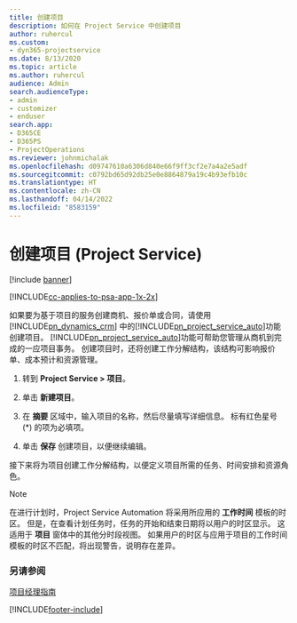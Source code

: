 ```yaml
---
title: 创建项目
description: 如何在 Project Service 中创建项目
author: ruhercul
ms.custom:
- dyn365-projectservice
ms.date: 8/13/2020
ms.topic: article
ms.author: ruhercul
audience: Admin
search.audienceType:
- admin
- customizer
- enduser
search.app:
- D365CE
- D365PS
- ProjectOperations
ms.reviewer: johnmichalak
ms.openlocfilehash: d09747610a6306d840e66f9ff3cf2e7a4a2e5adf
ms.sourcegitcommit: c0792bd65d92db25e0e8864879a19c4b93efb10c
ms.translationtype: HT
ms.contentlocale: zh-CN
ms.lasthandoff: 04/14/2022
ms.locfileid: "8583159"
---
```

# <a name="create-a-project-project-service"></a>创建项目 (Project Service)

[!include [banner](../includes/psa-now-project-operations.md)]

[!INCLUDE[cc-applies-to-psa-app-1x-2x](../includes/cc-applies-to-psa-app-1x-2x.md)]

如果要为基于项目的服务创建商机、报价单或合同，请使用 [!INCLUDE[pn_dynamics_crm](../includes/pn-dynamics-crm.md)] 中的[!INCLUDE[pn_project_service_auto](../includes/pn-project-service-auto.md)]功能创建项目。 [!INCLUDE[pn_project_service_auto](../includes/pn-project-service-auto.md)]功能可帮助您管理从商机到完成的一应项目事务。 创建项目时，还将创建工作分解结构，该结构可影响报价单、成本预计和资源管理。  
  
1.  转到 **Project Service > 项目**。  
  
2.  单击 **新建项目**。  
  
3.  在 **摘要** 区域中，输入项目的名称，然后尽量填写详细信息。 标有红色星号 (*) 的项为必填项。  
  
4.  单击 **保存** 创建项目，以便继续编辑。  
  
接下来将为项目创建工作分解结构，以便定义项目所需的任务、时间安排和资源角色。  

> [!NOTE]
> 在进行计划时，Project Service Automation 将采用所应用的 **工作时间** 模板的时区。 但是，在查看计划任务时，任务的开始和结束日期将以用户的时区显示。 这适用于 **项目** 窗体中的其他分时段视图。 如果用户的时区与应用于项目的工作时间模板的时区不匹配，将出现警告，说明存在差异。 
  
### <a name="see-also"></a>另请参阅  
 [项目经理指南](../psa/project-manager-guide.md)


[!INCLUDE[footer-include](../includes/footer-banner.md)]
